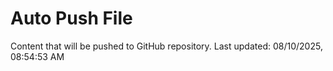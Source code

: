 # Auto Push File

Content that will be pushed to GitHub repository.
Last updated: 08/10/2025, 08:54:53 AM